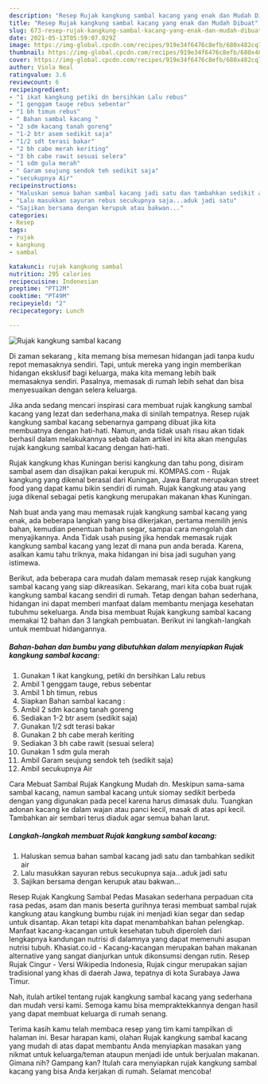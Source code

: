 ```yaml
---
description: "Resep Rujak kangkung sambal kacang yang enak dan Mudah Dibuat"
title: "Resep Rujak kangkung sambal kacang yang enak dan Mudah Dibuat"
slug: 673-resep-rujak-kangkung-sambal-kacang-yang-enak-dan-mudah-dibuat
date: 2021-05-13T05:59:07.029Z
image: https://img-global.cpcdn.com/recipes/919e34f6476c8efb/680x482cq70/rujak-kangkung-sambal-kacang-foto-resep-utama.jpg
thumbnail: https://img-global.cpcdn.com/recipes/919e34f6476c8efb/680x482cq70/rujak-kangkung-sambal-kacang-foto-resep-utama.jpg
cover: https://img-global.cpcdn.com/recipes/919e34f6476c8efb/680x482cq70/rujak-kangkung-sambal-kacang-foto-resep-utama.jpg
author: Viola Neal
ratingvalue: 3.6
reviewcount: 6
recipeingredient:
- "1 ikat kangkung petiki dn bersihkan Lalu rebus"
- "1 genggam tauge rebus sebentar"
- "1 bh timun rebus"
- " Bahan sambal kacang "
- "2 sdm kacang tanah goreng"
- "1-2 btr asem sedikit saja"
- "1/2 sdt terasi bakar"
- "2 bh cabe merah keriting"
- "3 bh cabe rawit sesuai selera"
- "1 sdm gula merah"
- " Garam seujung sendok teh sedikit saja"
- "secukupnya Air"
recipeinstructions:
- "Haluskan semua bahan sambal kacang jadi satu dan tambahkan sedikit air"
- "Lalu masukkan sayuran rebus secukupnya saja...aduk jadi satu"
- "Sajikan bersama dengan kerupuk atau bakwan..."
categories:
- Resep
tags:
- rujak
- kangkung
- sambal

katakunci: rujak kangkung sambal 
nutrition: 295 calories
recipecuisine: Indonesian
preptime: "PT12M"
cooktime: "PT49M"
recipeyield: "2"
recipecategory: Lunch

---
```



![Rujak kangkung sambal kacang](https://img-global.cpcdn.com/recipes/919e34f6476c8efb/680x482cq70/rujak-kangkung-sambal-kacang-foto-resep-utama.jpg)

Di zaman  sekarang , kita memang bisa memesan hidangan jadi tanpa kudu repot memasaknya sendiri. Tapi, untuk mereka yang ingin memberikan hidangan eksklusif bagi keluarga, maka kita memang lebih baik memasaknya sendiri. Pasalnya, memasak di rumah lebih sehat dan bisa menyesuaikan dengan selera keluarga.

Jika anda sedang mencari inspirasi cara membuat rujak kangkung sambal kacang yang lezat dan sederhana,maka di sinilah tempatnya. Resep rujak kangkung sambal kacang  sebenarnya gampang dibuat jika kita membuatnya dengan hati-hati. Namun, anda tidak usah risau akan tidak berhasil dalam melakukannya 
sebab dalam artikel ini kita akan mengulas rujak kangkung sambal kacang dengan hati-hati.  

Rujak kangkung khas Kuningan berisi kangkung dan tahu pong, disiram sambal asem dan disajikan pakai kerupuk mi. KOMPAS.com - Rujak kangkung yang dikenal berasal dari Kuningan, Jawa Barat merupakan street food yang dapat kamu bikin sendiri di rumah. Rujak kangkung atau yang juga dikenal sebagai petis kangkung merupakan makanan khas Kuningan.

Nah buat anda yang mau memasak rujak kangkung sambal kacang yang enak, ada beberapa langkah yang bisa dikerjakan, pertama memilih jenis bahan, kemudian penentuan bahan segar, sampai cara mengolah dan menyajikannya. Anda Tidak usah pusing jika hendak memasak rujak kangkung sambal kacang yang lezat di mana pun anda berada. Karena, asalkan kamu  tahu triknya, maka hidangan ini bisa jadi suguhan yang istimewa.

Berikut, ada beberapa cara mudah dalam memasak resep rujak kangkung sambal kacang yang siap dikreasikan. Sekarang, mari kita coba buat rujak kangkung sambal kacang sendiri di rumah. Tetap dengan bahan sederhana, hidangan ini dapat memberi manfaat dalam membantu menjaga kesehatan tubuhmu sekeluarga. Anda bisa membuat Rujak kangkung sambal kacang memakai 12 bahan dan 3 langkah pembuatan. Berikut ini langkah-langkah untuk membuat hidangannya.

<!--inarticleads1-->

##### Bahan-bahan dan bumbu yang dibutuhkan dalam menyiapkan Rujak kangkung sambal kacang:

1. Gunakan 1 ikat kangkung, petiki dn bersihkan Lalu rebus
1. Ambil 1 genggam tauge, rebus sebentar
1. Ambil 1 bh timun, rebus
1. Siapkan  Bahan sambal kacang :
1. Ambil 2 sdm kacang tanah goreng
1. Sediakan 1-2 btr asem (sedikit saja)
1. Gunakan 1/2 sdt terasi bakar
1. Gunakan 2 bh cabe merah keriting
1. Sediakan 3 bh cabe rawit (sesuai selera)
1. Gunakan 1 sdm gula merah
1. Ambil  Garam seujung sendok teh (sedikit saja)
1. Ambil secukupnya Air


Cara Mebuat Sambal Rujak Kangkung Mudah dn. Meskipun sama-sama sambal kacang, namun sambal kacang untuk siomay sedikit berbeda dengan yang digunakan pada pecel karena harus dimasak dulu. Tuangkan adonan kacang ke dalam wajan atau panci kecil, masak di atas api kecil. Tambahkan air sembari terus diaduk agar semua bahan larut. 

<!--inarticleads2-->

##### Langkah-langkah membuat Rujak kangkung sambal kacang:

1. Haluskan semua bahan sambal kacang jadi satu dan tambahkan sedikit air
1. Lalu masukkan sayuran rebus secukupnya saja...aduk jadi satu
1. Sajikan bersama dengan kerupuk atau bakwan...


Resep Rujak Kangkung Sambal Pedas Masakan sederhana perpaduan cita rasa pedas, asam dan manis beserta gurihnya terasi membuat sambal rujak kangkung atau kangkung bumbu rujak ini menjadi kian segar dan sedap untuk disantap. Akan tetapi kita dapat menambahkan bahan pelengkap. Manfaat kacang-kacangan untuk kesehatan tubuh diperoleh dari lengkapnya kandungan nutrisi di dalamnya yang dapat memenuhi asupan nutrisi tubuh. Khasiat.co.id - Kacang-kacangan merupakan bahan makanan alternative yang sangat dianjurkan untuk dikonsumsi dengan rutin. Resep Rujak Cingur - Versi Wikipedia Indonesia, Rujak cingur merupakan sajian tradisional yang khas di daerah Jawa, tepatnya di kota Surabaya Jawa Timur. 

Nah, itulah artikel tentang  rujak kangkung sambal kacang  yang sederhana dan mudah versi kami. Semoga kamu bisa mempraktekkannya dengan hasil yang dapat membuat keluarga di rumah senang. 

Terima kasih kamu telah membaca resep yang tim kami tampilkan di halaman ini. Besar harapan kami, olahan  Rujak kangkung sambal kacang yang mudah di atas dapat membantu Anda menyiapkan masakan yang nikmat untuk keluarga/teman ataupun menjadi ide untuk berjualan makanan. Gimana nih? Gampang kan? Itulah cara menyiapkan rujak kangkung sambal kacang yang bisa Anda kerjakan di rumah. Selamat mencoba!

